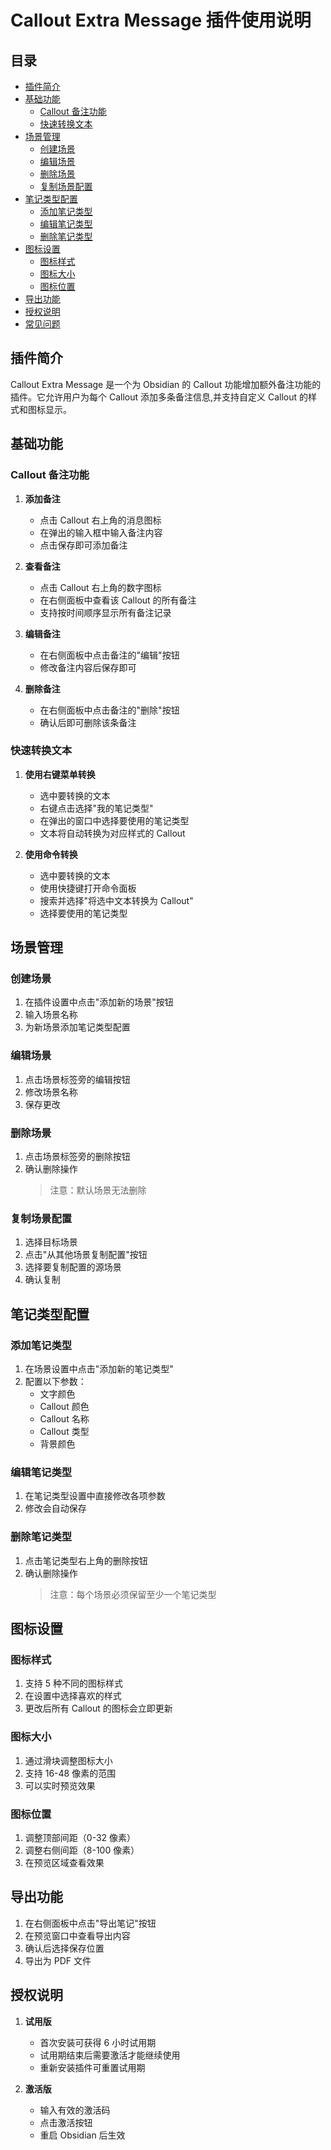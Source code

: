 # Callout Extra Message 插件使用说明

## 目录
- [插件简介](#插件简介)
- [基础功能](#基础功能)
  - [Callout 备注功能](#callout-备注功能)
  - [快速转换文本](#快速转换文本)
- [场景管理](#场景管理)
  - [创建场景](#创建场景)
  - [编辑场景](#编辑场景)
  - [删除场景](#删除场景)
  - [复制场景配置](#复制场景配置)
- [笔记类型配置](#笔记类型配置)
  - [添加笔记类型](#添加笔记类型)
  - [编辑笔记类型](#编辑笔记类型)
  - [删除笔记类型](#删除笔记类型)
- [图标设置](#图标设置)
  - [图标样式](#图标样式)
  - [图标大小](#图标大小)
  - [图标位置](#图标位置)
- [导出功能](#导出功能)
- [授权说明](#授权说明)
- [常见问题](#常见问题)

## 插件简介

Callout Extra Message 是一个为 Obsidian 的 Callout 功能增加额外备注功能的插件。它允许用户为每个 Callout 添加多条备注信息,并支持自定义 Callout 的样式和图标显示。

## 基础功能

### Callout 备注功能

1. **添加备注**
   - 点击 Callout 右上角的消息图标
   - 在弹出的输入框中输入备注内容
   - 点击保存即可添加备注

2. **查看备注**
   - 点击 Callout 右上角的数字图标
   - 在右侧面板中查看该 Callout 的所有备注
   - 支持按时间顺序显示所有备注记录

3. **编辑备注**
   - 在右侧面板中点击备注的"编辑"按钮
   - 修改备注内容后保存即可

4. **删除备注**
   - 在右侧面板中点击备注的"删除"按钮
   - 确认后即可删除该条备注

### 快速转换文本

1. **使用右键菜单转换**
   - 选中要转换的文本
   - 右键点击选择"我的笔记类型"
   - 在弹出的窗口中选择要使用的笔记类型
   - 文本将自动转换为对应样式的 Callout

2. **使用命令转换**
   - 选中要转换的文本
   - 使用快捷键打开命令面板
   - 搜索并选择"将选中文本转换为 Callout"
   - 选择要使用的笔记类型

## 场景管理

### 创建场景

1. 在插件设置中点击"添加新的场景"按钮
2. 输入场景名称
3. 为新场景添加笔记类型配置

### 编辑场景

1. 点击场景标签旁的编辑按钮
2. 修改场景名称
3. 保存更改

### 删除场景

1. 点击场景标签旁的删除按钮
2. 确认删除操作
   > 注意：默认场景无法删除

### 复制场景配置

1. 选择目标场景
2. 点击"从其他场景复制配置"按钮
3. 选择要复制配置的源场景
4. 确认复制

## 笔记类型配置

### 添加笔记类型

1. 在场景设置中点击"添加新的笔记类型"
2. 配置以下参数：
   - 文字颜色
   - Callout 颜色
   - Callout 名称
   - Callout 类型
   - 背景颜色

### 编辑笔记类型

1. 在笔记类型设置中直接修改各项参数
2. 修改会自动保存

### 删除笔记类型

1. 点击笔记类型右上角的删除按钮
2. 确认删除操作
   > 注意：每个场景必须保留至少一个笔记类型

## 图标设置

### 图标样式

1. 支持 5 种不同的图标样式
2. 在设置中选择喜欢的样式
3. 更改后所有 Callout 的图标会立即更新

### 图标大小

1. 通过滑块调整图标大小
2. 支持 16-48 像素的范围
3. 可以实时预览效果

### 图标位置

1. 调整顶部间距（0-32 像素）
2. 调整右侧间距（8-100 像素）
3. 在预览区域查看效果

## 导出功能

1. 在右侧面板中点击"导出笔记"按钮
2. 在预览窗口中查看导出内容
3. 确认后选择保存位置
4. 导出为 PDF 文件

## 授权说明

1. **试用版**
   - 首次安装可获得 6 小时试用期
   - 试用期结束后需要激活才能继续使用
   - 重新安装插件可重置试用期

2. **激活版**
   - 输入有效的激活码
   - 点击激活按钮
   - 重启 Obsidian 后生效

